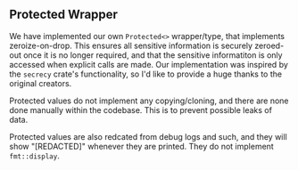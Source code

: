 ## Protected Wrapper

We have implemented our own `Protected<>` wrapper/type, that implements zeroize-on-drop. This ensures all sensitive information is securely zeroed-out once it is no longer required, and that the sensitive informatiton is only accessed when explicit calls are made. Our implementation was inspired by the `secrecy` crate's functionality, so I'd like to provide a huge thanks to the original creators.

Protected values do not implement any copying/cloning, and there are none done manually within the codebase. This is to prevent possible leaks of data.

Protected values are also redcated from debug logs and such, and they will show "[REDACTED]" whenever they are printed. They do not implement `fmt::display`.